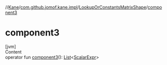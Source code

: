 //[Kane](../../index.md)/[com.github.jomof.kane.impl](../index.md)/[LookupOrConstantsMatrixShape](index.md)/[component3](component3.md)



# component3  
[jvm]  
Content  
operator fun [component3](component3.md)(): [List](https://kotlinlang.org/api/latest/jvm/stdlib/kotlin.collections/-list/index.html)<[ScalarExpr](../-scalar-expr/index.md)>  



